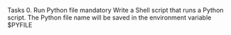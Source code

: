 Tasks
0. Run Python file
mandatory
Write a Shell script that runs a Python script.
The Python file name will be saved in the environment variable $PYFILE